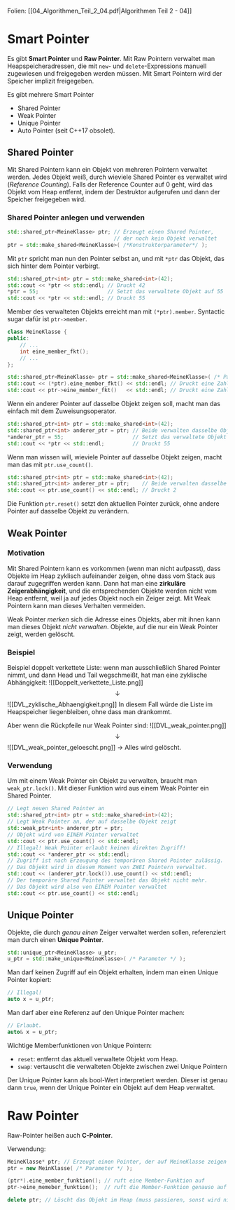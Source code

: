 Folien: [[04_Algorithmen_Teil_2_04.pdf|Algorithmen Teil 2 - 04]]

# Smart Pointer
Es gibt **Smart Pointer** und **Raw Pointer**. Mit Raw Pointern verwaltet man Heapspeicheradressen, die mit `new`- und `delete`-Expressions manuell zugewiesen und freigegeben werden müssen. Mit Smart Pointern wird der Speicher implizit freigegeben.

Es gibt mehrere Smart Pointer
- Shared Pointer
- Weak Pointer
- Unique Pointer
- Auto Pointer (seit C++17 obsolet).

## Shared Pointer
Mit Shared Pointern kann ein Objekt von mehreren Pointern verwaltet werden. Jedes Objekt weiß, durch wieviele Shared Pointer es verwaltet wird (*Reference Counting*). Falls der Reference Counter auf 0 geht, wird das Objekt vom Heap entfernt, indem der Destruktor aufgerufen und dann der Speicher freigegeben wird.

### Shared Pointer anlegen und verwenden

```cpp
std::shared_ptr<MeineKlasse> ptr; // Erzeugt einen Shared Pointer,
								  // der noch kein Objekt verwaltet
ptr = std::make_shared<MeineKlasse>( /*Konstruktorparameter*/ );
```

Mit `ptr` spricht man nun den Pointer selbst an, und mit `*ptr` das Objekt, das sich hinter dem Pointer verbirgt.

```cpp
std::shared_ptr<int> ptr = std::make_shared<int>(42);  
std::cout << *ptr << std::endl; // Druckt 42  
*ptr = 55;                      // Setzt das verwaltete Objekt auf 55  
std::cout << *ptr << std::endl; // Druckt 55
```

Member des verwalteten Objekts erreicht man mit `(*ptr).member`.
Syntactic sugar dafür ist `ptr->member`.

```cpp
class MeineKlasse {  
public:  
	// ...  
	int eine_member_fkt();  
	// ...  
};  

std::shared_ptr<MeineKlasse> ptr = std::make_shared<MeineKlasse>( /* Parameter */ );  
std::cout << (*ptr).eine_member_fkt() << std::endl; // Druckt eine Zahl  
std::cout << ptr->eine_member_fkt()   << std::endl; // Druckt eine Zahl
```

Wenn ein anderer Pointer auf dasselbe Objekt zeigen soll, macht man das einfach mit dem Zuweisungsoperator.

```cpp
std::shared_ptr<int> ptr = std::make_shared<int>(42);  
std::shared_ptr<int> anderer_ptr = ptr; // Beide verwalten dasselbe Objekt.  
*anderer_ptr = 55;                      // Setzt das verwaltete Objekt auf 55  
std::cout << *ptr << std::endl;         // Druckt 55
```

Wenn man wissen will, wieviele Pointer auf dasselbe Objekt zeigen, macht man das mit `ptr.use_count()`.

```cpp
std::shared_ptr<int> ptr = std::make_shared<int>(42);  
std::shared_ptr<int> anderer_ptr = ptr;    // Beide verwalten dasselbe Objekt.  
std::cout << ptr.use_count() << std::endl; // Druckt 2
```

Die Funktion `ptr.reset()` setzt den aktuellen Pointer zurück, ohne andere Pointer auf dasselbe Objekt zu verändern.

## Weak Pointer
### Motivation
Mit Shared Pointern kann es vorkommen (wenn man nicht aufpasst), dass Objekte im Heap zyklisch aufeinander zeigen, ohne dass vom Stack aus darauf zugegriffen werden kann. Dann hat man eine **zirkuläre Zeigerabhängigkeit**, und die entsprechenden Objekte werden nicht vom Heap entfernt, weil ja auf jedes Objekt noch ein Zeiger zeigt.
Mit Weak Pointern kann man dieses Verhalten vermeiden.

Weak Pointer *merken* sich die Adresse eines Objekts, aber mit ihnen kann man dieses Objekt *nicht verwalten*.
Objekte, auf die nur ein Weak Pointer zeigt, werden gelöscht.

### Beispiel
Beispiel doppelt verkettete Liste: wenn man ausschließlich Shared Pointer nimmt, und dann Head und Tail wegschmeißt, hat man eine zyklische Abhängigkeit:
![[Doppelt_verkettete_Liste.png]]
$$\downarrow$$
![[DVL_zyklische_Abhaengigkeit.png]]
In diesem Fall würde die Liste im Heapspeicher liegenbleiben, ohne dass man drankommt.

Aber wenn die Rückpfeile nur Weak Pointer sind:
![[DVL_weak_pointer.png]]
$$\downarrow$$
![[DVL_weak_pointer_geloescht.png]]
$\rightarrow$ Alles wird gelöscht.

### Verwendung
Um mit einem Weak Pointer ein Objekt zu verwalten, braucht man `weak_ptr.lock()`. Mit dieser Funktion wird aus einem Weak Pointer ein Shared Pointer.

```cpp
// Legt neuen Shared Pointer an  
std::shared_ptr<int> ptr = std::make_shared<int>(42);  
// Legt Weak Pointer an, der auf dasselbe Objekt zeigt  
std::weak_ptr<int> anderer_ptr = ptr;  
// Objekt wird von EINEM Pointer verwaltet  
std::cout << ptr.use_count() << std::endl;  
// Illegal! Weak Pointer erlaubt keinen direkten Zugriff!  
std::cout << *anderer_ptr << std::endl;  
// Zugriff ist nach Erzeugung des temporären Shared Pointer zulässig.  
// Das Objekt wird in diesem Moment von ZWEI Pointern verwaltet.  
std::cout << (anderer_ptr.lock()).use_count() << std::endl;  
// Der temporäre Shared Pointer verwaltet das Objekt nicht mehr.  
// Das Objekt wird also von EINEM Pointer verwaltet  
std::cout << ptr.use_count() << std::endl;
```

## Unique Pointer
Objekte, die durch *genau einen* Zeiger verwaltet werden sollen, referenziert man durch einen **Unique Pointer**.

```cpp
std::unique_ptr<MeineKlasse> u_ptr;
u_ptr = std::make_unique<MeineKlasse>( /* Parameter */ );
```

Man darf keinen Zugriff auf ein Objekt erhalten, indem man einen Unique Pointer kopiert:
```cpp
// Illegal!
auto x = u_ptr;
```

Man darf aber eine Referenz auf den Unique Pointer machen:
```cpp
// Erlaubt.
auto& x = u_ptr;
```

Wichtige Memberfunktionen von Unique Pointern:
- `reset`: entfernt das aktuell verwaltete Objekt vom Heap.
- `swap`: vertauscht die verwalteten Objekte zwischen zwei Unique Pointern

Der Unique Pointer kann als bool-Wert interpretiert werden. Dieser ist genau dann `true`, wenn der Unique Pointer ein Objekt auf dem Heap verwaltet.

# Raw Pointer
Raw-Pointer heißen auch **C-Pointer**. 

Verwendung:
```cpp
MeineKlasse* ptr; // Erzeugt einen Pointer, der auf MeineKlasse zeigen kann.
ptr = new MeinKlasse( /* Parameter */ );

(ptr*).eine_member_funktion(); // ruft eine Member-Funktion auf
ptr->eine_memeber_funktion();  // ruft die Member-Funktion genauso auf

delete ptr; // Löscht das Objekt im Heap (muss passieren, sonst wird nichts aufgeräumt)
```

